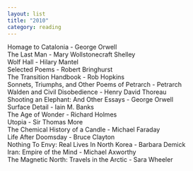 ```yaml
---
layout: list
title: "2010"
category: reading
---
```


Homage to Catalonia - George Orwell  
The Last Man - Mary Wollstonecraft Shelley  
Wolf Hall - Hilary Mantel  
Selected Poems - Robert Bringhurst  
The Transition Handbook - Rob Hopkins  
Sonnets, Triumphs, and Other Poems of Petrarch - Petrarch  
Walden and Civil Disobedience	- Henry David Thoreau  
Shooting an Elephant: And Other Essays - George Orwell  
Surface Detail - Iain M. Banks  
The Age of Wonder - Richard Holmes  
Utopia - Sir Thomas More  
The Chemical History of a Candle - Michael Faraday  
Life After Doomsday - Bruce Clayton  
Nothing To Envy: Real Lives In North Korea - Barbara Demick  
Iran: Empire of the Mind - Michael Axworthy  
The Magnetic North: Travels in the Arctic	- Sara Wheeler  
